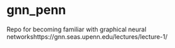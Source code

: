 # gnn_penn
Repo for becoming familiar with graphical neural networkshttps://gnn.seas.upenn.edu/lectures/lecture-1/
